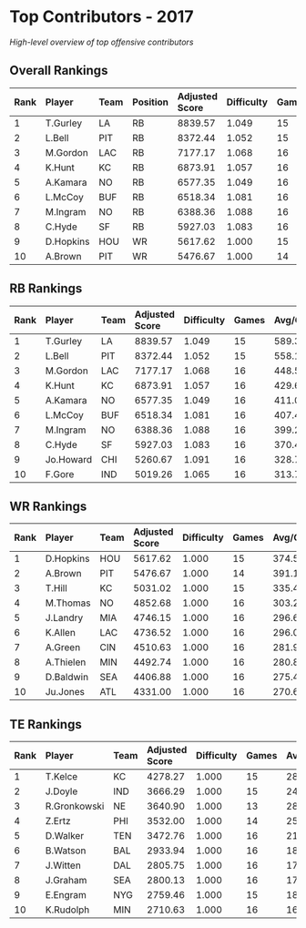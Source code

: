 # Top Contributors - 2017

*High-level overview of top offensive contributors*

## Overall Rankings

| Rank | Player    | Team | Position | Adjusted Score | Difficulty | Games | Avg/Game | Typical | Consistency | Trend      |
| :----| :---------| :----| :--------| :--------------| :----------| :-----| :--------| :-------| :-----------| :----------|
| 1    | T.Gurley  | LA   | RB       | 8839.57        | 1.049      | 15    | 589.30   | 533.85  | 7/2/6       | Stable     |
| 2    | L.Bell    | PIT  | RB       | 8372.44        | 1.052      | 15    | 558.16   | 558.60  | 6/4/5       | Stable     |
| 3    | M.Gordon  | LAC  | RB       | 7177.17        | 1.068      | 16    | 448.57   | 406.02  | 8/2/6       | Decreasing |
| 4    | K.Hunt    | KC   | RB       | 6873.91        | 1.057      | 16    | 429.62   | 439.45  | 8/3/5       | Decreasing |
| 5    | A.Kamara  | NO   | RB       | 6577.35        | 1.049      | 16    | 411.08   | 428.07  | 8/1/7       | Increasing |
| 6    | L.McCoy   | BUF  | RB       | 6518.34        | 1.081      | 16    | 407.40   | 442.78  | 8/2/6       | Decreasing |
| 7    | M.Ingram  | NO   | RB       | 6388.36        | 1.088      | 16    | 399.27   | 347.51  | 8/1/7       | Increasing |
| 8    | C.Hyde    | SF   | RB       | 5927.03        | 1.083      | 16    | 370.44   | 411.22  | 8/4/4       | Stable     |
| 9    | D.Hopkins | HOU  | WR       | 5617.62        | 1.000      | 15    | 374.51   | 344.91  | 7/2/6       | Decreasing |
| 10   | A.Brown   | PIT  | WR       | 5476.67        | 1.000      | 14    | 391.19   | 438.92  | 6/0/8       | Stable     |

## RB Rankings

| Rank | Player    | Team | Adjusted Score | Difficulty | Games | Avg/Game | Typical | Consistency | Trend      |
| :----| :---------| :----| :--------------| :----------| :-----| :--------| :-------| :-----------| :----------|
| 1    | T.Gurley  | LA   | 8839.57        | 1.049      | 15    | 589.30   | 533.85  | 7/2/6       | Stable     |
| 2    | L.Bell    | PIT  | 8372.44        | 1.052      | 15    | 558.16   | 558.60  | 6/4/5       | Stable     |
| 3    | M.Gordon  | LAC  | 7177.17        | 1.068      | 16    | 448.57   | 406.02  | 8/2/6       | Decreasing |
| 4    | K.Hunt    | KC   | 6873.91        | 1.057      | 16    | 429.62   | 439.45  | 8/3/5       | Decreasing |
| 5    | A.Kamara  | NO   | 6577.35        | 1.049      | 16    | 411.08   | 428.07  | 8/1/7       | Increasing |
| 6    | L.McCoy   | BUF  | 6518.34        | 1.081      | 16    | 407.40   | 442.78  | 8/2/6       | Decreasing |
| 7    | M.Ingram  | NO   | 6388.36        | 1.088      | 16    | 399.27   | 347.51  | 8/1/7       | Increasing |
| 8    | C.Hyde    | SF   | 5927.03        | 1.083      | 16    | 370.44   | 411.22  | 8/4/4       | Stable     |
| 9    | Jo.Howard | CHI  | 5260.67        | 1.091      | 16    | 328.79   | 325.76  | 8/2/6       | Decreasing |
| 10   | F.Gore    | IND  | 5019.26        | 1.065      | 16    | 313.70   | 312.57  | 8/1/7       | Increasing |

## WR Rankings

| Rank | Player    | Team | Adjusted Score | Difficulty | Games | Avg/Game | Typical | Consistency | Trend      |
| :----| :---------| :----| :--------------| :----------| :-----| :--------| :-------| :-----------| :----------|
| 1    | D.Hopkins | HOU  | 5617.62        | 1.000      | 15    | 374.51   | 344.91  | 7/2/6       | Decreasing |
| 2    | A.Brown   | PIT  | 5476.67        | 1.000      | 14    | 391.19   | 438.92  | 6/0/8       | Stable     |
| 3    | T.Hill    | KC   | 5031.02        | 1.000      | 15    | 335.40   | 302.87  | 7/2/6       | Increasing |
| 4    | M.Thomas  | NO   | 4852.68        | 1.000      | 16    | 303.29   | 296.48  | 8/2/6       | Increasing |
| 5    | J.Landry  | MIA  | 4746.15        | 1.000      | 16    | 296.63   | 294.48  | 8/1/7       | Stable     |
| 6    | K.Allen   | LAC  | 4736.52        | 1.000      | 16    | 296.03   | 261.23  | 8/3/5       | Increasing |
| 7    | A.Green   | CIN  | 4510.63        | 1.000      | 16    | 281.91   | 247.65  | 8/1/7       | Stable     |
| 8    | A.Thielen | MIN  | 4492.74        | 1.000      | 16    | 280.80   | 223.39  | 5/4/7       | Increasing |
| 9    | D.Baldwin | SEA  | 4406.88        | 1.000      | 16    | 275.43   | 266.83  | 7/2/7       | Stable     |
| 10   | Ju.Jones  | ATL  | 4331.00        | 1.000      | 16    | 270.69   | 263.02  | 7/1/8       | Stable     |

## TE Rankings

| Rank | Player       | Team | Adjusted Score | Difficulty | Games | Avg/Game | Typical | Consistency | Trend      |
| :----| :------------| :----| :--------------| :----------| :-----| :--------| :-------| :-----------| :----------|
| 1    | T.Kelce      | KC   | 4278.27        | 1.000      | 15    | 285.22   | 273.14  | 7/1/7       | Increasing |
| 2    | J.Doyle      | IND  | 3666.29        | 1.000      | 15    | 244.42   | 210.78  | 7/1/7       | Increasing |
| 3    | R.Gronkowski | NE   | 3640.90        | 1.000      | 13    | 280.07   | 308.04  | 6/0/7       | Increasing |
| 4    | Z.Ertz       | PHI  | 3532.00        | 1.000      | 14    | 252.29   | 279.04  | 6/3/5       | Decreasing |
| 5    | D.Walker     | TEN  | 3472.76        | 1.000      | 16    | 217.05   | 253.19  | 8/3/5       | Increasing |
| 6    | B.Watson     | BAL  | 2933.94        | 1.000      | 16    | 183.37   | 201.02  | 8/3/5       | Stable     |
| 7    | J.Witten     | DAL  | 2805.75        | 1.000      | 16    | 175.36   | 163.25  | 8/1/7       | Stable     |
| 8    | J.Graham     | SEA  | 2800.13        | 1.000      | 16    | 175.01   | 182.39  | 7/1/8       | Decreasing |
| 9    | E.Engram     | NYG  | 2759.46        | 1.000      | 15    | 183.96   | 161.15  | 4/3/8       | Stable     |
| 10   | K.Rudolph    | MIN  | 2710.63        | 1.000      | 16    | 169.41   | 181.11  | 7/1/8       | Stable     |

